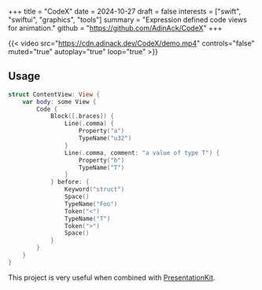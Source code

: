 +++
title = "CodeX"
date = 2024-10-27
draft = false
interests = ["swift", "swiftui", "graphics", "tools"]
summary = "Expression defined code views for animation."
github = "https://github.com/AdinAck/CodeX"
+++

{{< video src="https://cdn.adinack.dev/CodeX/demo.mp4" controls="false" muted="true" autoplay="true" loop="true" >}}

## Usage

```swift
struct ContentView: View {
    var body: some View {
        Code {
            Block([.braces]) {
                Line(.comma) {
                    Property("a")
                    TypeName("u32")
                }
                Line(.comma, comment: "a value of type T") {
                    Property("b")
                    TypeName("T")
                }
            } before: {
                Keyword("struct")
                Space()
                TypeName("Foo")
                Token("<")
                TypeName("T")
                Token(">")
                Space()
            }
        }
    }
}
```

This project is very useful when combined with [PresentationKit](https://github.com/adinack/presentationkit).
